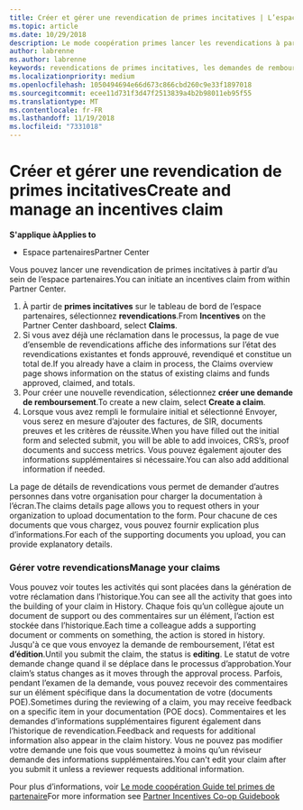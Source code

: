 ```yaml
---
title: Créer et gérer une revendication de primes incitatives | L’espace partenaires
ms.topic: article
ms.date: 10/29/2018
description: Le mode coopération primes lancer les revendications à partir de l’espace partenaires.
author: labrenne
ms.author: labrenne
keywords: revendications de primes incitatives, les demandes de remboursement, les fonds
ms.localizationpriority: medium
ms.openlocfilehash: 1050494694e66d673c866cbd260c9e33f1897018
ms.sourcegitcommit: ecee11d731f3d47f2513839a4b2b98011eb95f55
ms.translationtype: MT
ms.contentlocale: fr-FR
ms.lasthandoff: 11/19/2018
ms.locfileid: "7331018"
---
```

# <a name="create-and-manage-an-incentives-claim"></a><span data-ttu-id="fd45c-104">Créer et gérer une revendication de primes incitatives</span><span class="sxs-lookup"><span data-stu-id="fd45c-104">Create and manage an incentives claim</span></span>

**<span data-ttu-id="fd45c-105">S'applique à</span><span class="sxs-lookup"><span data-stu-id="fd45c-105">Applies to</span></span>**
- <span data-ttu-id="fd45c-106">Espace partenaires</span><span class="sxs-lookup"><span data-stu-id="fd45c-106">Partner Center</span></span>

<span data-ttu-id="fd45c-107">Vous pouvez lancer une revendication de primes incitatives à partir d’au sein de l’espace partenaires.</span><span class="sxs-lookup"><span data-stu-id="fd45c-107">You can initiate an incentives claim from within Partner Center.</span></span> 

1. <span data-ttu-id="fd45c-108">À partir de **primes incitatives** sur le tableau de bord de l’espace partenaires, sélectionnez **revendications**.</span><span class="sxs-lookup"><span data-stu-id="fd45c-108">From **Incentives** on the Partner Center dashboard, select **Claims**.</span></span>
2.  <span data-ttu-id="fd45c-109">Si vous avez déjà une réclamation dans le processus, la page de vue d’ensemble de revendications affiche des informations sur l’état des revendications existantes et fonds approuvé, revendiqué et constitue un total de.</span><span class="sxs-lookup"><span data-stu-id="fd45c-109">If you already have a claim in process, the Claims overview page shows information on the status of existing claims and funds approved, claimed, and totals.</span></span>
3.  <span data-ttu-id="fd45c-110">Pour créer une nouvelle revendication, sélectionnez **créer une demande de remboursement**.</span><span class="sxs-lookup"><span data-stu-id="fd45c-110">To create a new claim, select **Create a claim**.</span></span>
4.  <span data-ttu-id="fd45c-111">Lorsque vous avez rempli le formulaire initial et sélectionné Envoyer, vous serez en mesure d’ajouter des factures, de SIR, documents preuves et les critères de réussite.</span><span class="sxs-lookup"><span data-stu-id="fd45c-111">When you have filled out the initial form and selected submit, you will be able to add invoices, CRS’s, proof documents and success metrics.</span></span> <span data-ttu-id="fd45c-112">Vous pouvez également ajouter des informations supplémentaires si nécessaire.</span><span class="sxs-lookup"><span data-stu-id="fd45c-112">You can also add additional information if needed.</span></span>

<span data-ttu-id="fd45c-113">La page de détails de revendications vous permet de demander d’autres personnes dans votre organisation pour charger la documentation à l’écran.</span><span class="sxs-lookup"><span data-stu-id="fd45c-113">The claims details page allows you to request others in your organization to upload documentation to the form.</span></span> <span data-ttu-id="fd45c-114">Pour chacune de ces documents que vous chargez, vous pouvez fournir explication plus d’informations.</span><span class="sxs-lookup"><span data-stu-id="fd45c-114">For each of the supporting documents you upload, you can provide explanatory details.</span></span> 

### <a name="manage-your-claims"></a><span data-ttu-id="fd45c-115">Gérer votre revendications</span><span class="sxs-lookup"><span data-stu-id="fd45c-115">Manage your claims</span></span>

<span data-ttu-id="fd45c-116">Vous pouvez voir toutes les activités qui sont placées dans la génération de votre réclamation dans l’historique.</span><span class="sxs-lookup"><span data-stu-id="fd45c-116">You can see all the activity that goes into the building of your claim in History.</span></span> <span data-ttu-id="fd45c-117">Chaque fois qu’un collègue ajoute un document de support ou des commentaires sur un élément, l’action est stockée dans l’historique.</span><span class="sxs-lookup"><span data-stu-id="fd45c-117">Each time a colleague adds a supporting document or comments on something, the action is stored in history.</span></span> <span data-ttu-id="fd45c-118">Jusqu'à ce que vous envoyez la demande de remboursement, l’état est **d’édition**.</span><span class="sxs-lookup"><span data-stu-id="fd45c-118">Until you submit the claim, the status is **editing**.</span></span> <span data-ttu-id="fd45c-119">Le statut de votre demande change quand il se déplace dans le processus d’approbation.</span><span class="sxs-lookup"><span data-stu-id="fd45c-119">Your claim’s status changes as it moves through the approval process.</span></span> <span data-ttu-id="fd45c-120">Parfois, pendant l’examen de la demande, vous pouvez recevoir des commentaires sur un élément spécifique dans la documentation de votre (documents POE).</span><span class="sxs-lookup"><span data-stu-id="fd45c-120">Sometimes during the reviewing of a claim, you may receive feedback on a specific item in your documentation (POE docs).</span></span> <span data-ttu-id="fd45c-121">Commentaires et les demandes d’informations supplémentaires figurent également dans l’historique de revendication.</span><span class="sxs-lookup"><span data-stu-id="fd45c-121">Feedback and requests for additional information also appear in the claim history.</span></span> <span data-ttu-id="fd45c-122">Vous ne pouvez pas modifier votre demande une fois que vous soumettez à moins qu’un réviseur demande des informations supplémentaires.</span><span class="sxs-lookup"><span data-stu-id="fd45c-122">You can't edit your claim after you submit it unless a reviewer requests additional information.</span></span>

<span data-ttu-id="fd45c-123">Pour plus d’informations, voir [Le mode coopération Guide tel primes de partenaire](https://assets.microsoft.com/coop-guidebook.pdf)</span><span class="sxs-lookup"><span data-stu-id="fd45c-123">For more information see [Partner Incentives Co-op Guidebook](https://assets.microsoft.com/coop-guidebook.pdf)</span></span>
